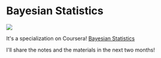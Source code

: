 # Bayesian Statistics

![](./image/BayesianSpecial.png)

It's a specialization on Coursera! [Bayesian Statistics](https://www.coursera.org/specializations/bayesian-statistics)


I'll share the notes and the materials in the next two months!
